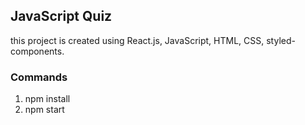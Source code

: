
## JavaScript Quiz

this project is created using React.js, JavaScript, HTML, CSS, styled-components.

### Commands 
1. npm install
2. npm start


